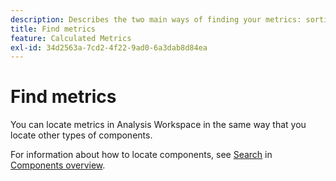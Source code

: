 ```yaml
---
description: Describes the two main ways of finding your metrics: sorting and filtering.
title: Find metrics
feature: Calculated Metrics
exl-id: 34d2563a-7cd2-4f22-9ad0-6a3dab8d84ea
---
```

# Find metrics

You can locate metrics in Analysis Workspace in the same way that you locate other types of components.

For information about how to locate components, see [Search](/help/components/overview.md#search) in [Components overview](/help/components/overview.md).
